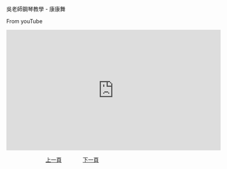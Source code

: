 ﻿---
---
吳老師鋼琴教學 - 康康舞

From youTube
<iframe width="560" height="315" src="https://www.youtube.com/embed/VmixiZyWtyc" title="康康舞" frameborder="0" allow="accelerometer; autoplay; clipboard-write; encrypted-media; gyroscope; picture-in-picture; web-share" allowfullscreen></iframe>

&nbsp;&nbsp;&nbsp;&nbsp;&nbsp;&nbsp;&nbsp;&nbsp;&nbsp;&nbsp;&nbsp;&nbsp;
&nbsp;&nbsp;&nbsp;&nbsp;&nbsp;&nbsp;&nbsp;&nbsp;&nbsp;&nbsp;&nbsp;&nbsp;
[上一頁](T-Practice12)
&nbsp;&nbsp;&nbsp;&nbsp;&nbsp;&nbsp;&nbsp;&nbsp;&nbsp;&nbsp;&nbsp;&nbsp;
[下一頁](T-Bohemian)





